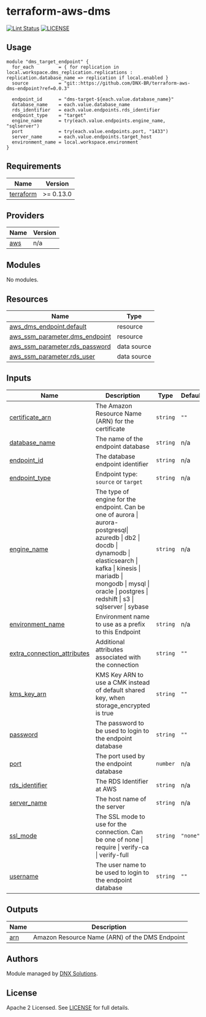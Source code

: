 # terraform-aws-dms

[![Lint Status](https://github.com/DNXLabs/terraform-aws-rds/workflows/Lint/badge.svg)](https://github.com/DNXLabs/terraform-aws-rds/actions)
[![LICENSE](https://img.shields.io/github/license/DNXLabs/terraform-aws-rds)](https://github.com/DNXLabs/terraform-aws-rds/blob/master/LICENSE)

## Usage

```hcl
module "dms_target_endpoint" {
  for_each         = { for replication in local.workspace.dms_replication.replications : replication.database_name => replication if local.enabled }
  source           = "git::https://github.com/DNX-BR/terraform-aws-dms-endpoint?ref=0.0.3"

  endpoint_id      = "dms-target-${each.value.database_name}"
  database_name    = each.value.database_name
  rds_identifier   = each.value.endpoints.rds_identifier
  endpoint_type    = "target"
  engine_name      = try(each.value.endpoints.engine_name, "sqlserver")
  port             = try(each.value.endpoints.port, "1433")
  server_name      = each.value.endpoints.target_host
  environment_name = local.workspace.environment
}
```

<!--- BEGIN_TF_DOCS --->

## Requirements

| Name | Version |
|------|---------|
| <a name="requirement_terraform"></a> [terraform](#requirement\_terraform) | >= 0.13.0 |

## Providers

| Name | Version |
|------|---------|
| <a name="provider_aws"></a> [aws](#provider\_aws) | n/a |

## Modules

No modules.

## Resources

| Name | Type |
|------|------|
| [aws_dms_endpoint.default](https://registry.terraform.io/providers/hashicorp/aws/latest/docs/resources/dms_endpoint) | resource |
| [aws_ssm_parameter.dms_endpoint](https://registry.terraform.io/providers/hashicorp/aws/latest/docs/resources/ssm_parameter) | resource |
| [aws_ssm_parameter.rds_password](https://registry.terraform.io/providers/hashicorp/aws/latest/docs/data-sources/ssm_parameter) | data source |
| [aws_ssm_parameter.rds_user](https://registry.terraform.io/providers/hashicorp/aws/latest/docs/data-sources/ssm_parameter) | data source |

## Inputs

| Name | Description | Type | Default | Required |
|------|-------------|------|---------|:--------:|
| <a name="input_certificate_arn"></a> [certificate\_arn](#input\_certificate\_arn) | The Amazon Resource Name (ARN) for the certificate | `string` | `""` | no |
| <a name="input_database_name"></a> [database\_name](#input\_database\_name) | The name of the endpoint database | `string` | n/a | yes |
| <a name="input_endpoint_id"></a> [endpoint\_id](#input\_endpoint\_id) | The database endpoint identifier | `string` | n/a | yes |
| <a name="input_endpoint_type"></a> [endpoint\_type](#input\_endpoint\_type) | Endpoint type: `source` or `target` | `string` | n/a | yes |
| <a name="input_engine_name"></a> [engine\_name](#input\_engine\_name) | The type of engine for the endpoint. Can be one of aurora \| aurora-postgresql\| azuredb \| db2 \| docdb \| dynamodb \| elasticsearch \| kafka \| kinesis \| mariadb \| mongodb \| mysql \| oracle \| postgres \| redshift \| s3 \| sqlserver \| sybase | `string` | n/a | yes |
| <a name="input_environment_name"></a> [environment\_name](#input\_environment\_name) | Environment name to use as a prefix to this Endpoint | `string` | n/a | yes |
| <a name="input_extra_connection_attributes"></a> [extra\_connection\_attributes](#input\_extra\_connection\_attributes) | Additional attributes associated with the connection | `string` | `""` | no |
| <a name="input_kms_key_arn"></a> [kms\_key\_arn](#input\_kms\_key\_arn) | KMS Key ARN to use a CMK instead of default shared key, when storage\_encrypted is true | `string` | `""` | no |
| <a name="input_password"></a> [password](#input\_password) | The password to be used to login to the endpoint database | `string` | `""` | no |
| <a name="input_port"></a> [port](#input\_port) | The port used by the endpoint database | `number` | n/a | yes |
| <a name="input_rds_identifier"></a> [rds\_identifier](#input\_rds\_identifier) | The RDS Identifier at AWS | `string` | n/a | yes |
| <a name="input_server_name"></a> [server\_name](#input\_server\_name) | The host name of the server | `string` | n/a | yes |
| <a name="input_ssl_mode"></a> [ssl\_mode](#input\_ssl\_mode) | The SSL mode to use for the connection. Can be one of none \| require \| verify-ca \| verify-full | `string` | `"none"` | no |
| <a name="input_username"></a> [username](#input\_username) | The user name to be used to login to the endpoint database | `string` | `""` | no |

## Outputs

| Name | Description |
|------|-------------|
| <a name="output_arn"></a> [arn](#output\_arn) | Amazon Resource Name (ARN) of the DMS Endpoint |


<!--- END_TF_DOCS --->

## Authors

Module managed by [DNX Solutions](https://github.com/DNXLabs).

## License

Apache 2 Licensed. See [LICENSE](https://github.com/DNXLabs/terraform-aws-template/blob/master/LICENSE) for full details.